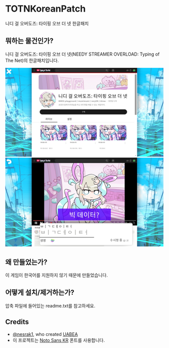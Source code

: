 # TOTNKoreanPatch
니디 걸 오버도즈: 타이핑 오브 더 넷 한글패치

## 뭐하는 물건인가?
니디 걸 오버도즈: 타이핑 오브 더 넷(NEEDY STREAMER OVERLOAD: Typing of The Net)의 한글패치입니다.

<img src="./20250408152231_1.jpg" width="500"/>
<img src="./20250408152259_1.jpg" width="500"/>

## 왜 만들었는가?
이 게임이 한국어를 지원하지 않기 때문에 만들었습니다.

## 어떻게 설치/제거하는가?
압축 파일에 들어있는 readme.txt를 참고하세요.

## Credits
* [@nesrak1](https://github.com/nesrak1), who created [UABEA](https://github.com/nesrak1/UABEA)
* 이 프로젝트는 [Noto Sans KR](https://fonts.google.com/noto/specimen/Noto+Sans+KR) 폰트를 사용합니다.
